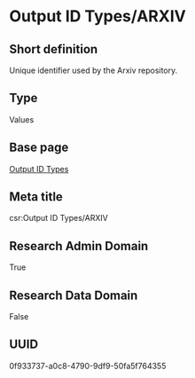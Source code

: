 # Output ID Types/ARXIV
## Short definition
Unique identifier used by the Arxiv repository.
## Type
Values
## Base page
[Output ID Types](../../Picklists/Output%20ID%20Types.md)
## Meta title
csr:Output ID Types/ARXIV
## Research Admin Domain
True
## Research Data Domain
False
## UUID
0f933737-a0c8-4790-9df9-50fa5f764355
